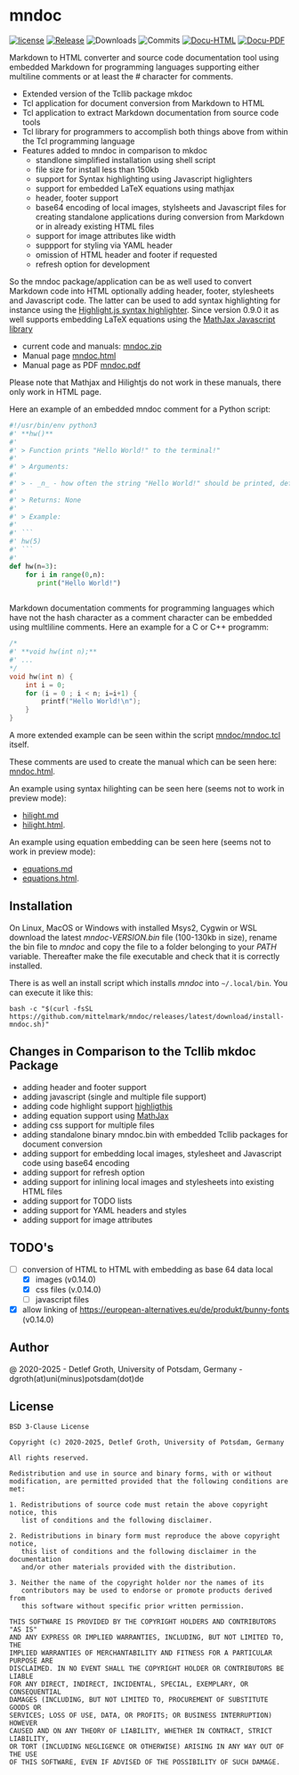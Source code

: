 # mndoc

[![license](https://img.shields.io/badge/license-BSD-lightgray.svg)](https://opensource.org/license/bsd)
[![Release](https://img.shields.io/github/v/release/mittelmark/mndoc.svg?label=current+release)](https://github.com/mittelmark/mndoc/releases)
![Downloads](https://img.shields.io/github/downloads/mittelmark/mndoc/total)
![Commits](https://img.shields.io/github/commits-since/mittelmark/mndoc/latest)
[![Docu-HTML](https://img.shields.io/badge/Docu-blue)](http://htmlpreview.github.io/?https://github.com/mittelmark/mndoc/blob/master/mndoc/mndoc.html)
[![Docu-PDF](https://img.shields.io/badge/Docu-blue)](https://github.com/mittelmark/mndoc/releases/latest/download/mndoc.pdf)

Markdown to HTML converter and source code documentation tool using embedded Markdown for programming
languages supporting either multiline comments or at least the # character for comments.

* Extended version of the Tcllib package mkdoc
* Tcl application for document conversion from Markdown to HTML
* Tcl application to extract Markdown documentation from source code tools
* Tcl library for  programmers to accomplish both things above from within the
  Tcl programming language
* Features added to mndoc in comparison to mkdoc
    * standlone simplified installation using shell script
    * file size for install less than 150kb
    * support for Syntax highlighting using Javascript higlighters
    * support for embedded LaTeX equations using mathjax
    * header, footer support
    * base64 encoding of local images, stylsheets and Javascript files for 
      creating standalone applications during conversion from Markdown
      or in already existing HTML files
    * support for image attributes like width
    * suppport for styling via YAML header
    * omission of HTML header and footer if requested
    * refresh option for development  

So the mndoc package/application can be as well  used to  convert  Markdown  code into HTML  optionally  adding
header, footer, stylesheets and Javascript code. The latter can be used to add
syntax   highlighting   for   instance   using   the [Highlight.js syntax   highlighter](https://github.com/highlightjs).
Since version 0.9.0 it as well supports embedding LaTeX equations using the
[MathJax Javascript library](https://www.mathjax.org/)

* current code and manuals:  [mndoc.zip](https://github.com/mittelmark/mndoc/archive/refs/heads/main.zip)
* Manual page [mndoc.html](http://htmlpreview.github.io/?https://github.com/mittelmark/mndoc/blob/master/mndoc/mndoc.html)
* Manual page as PDF [mndoc.pdf](https://github.com/mittelmark/mndoc/releases/latest/download/mndoc.pdf)

Please note that Mathjax and Hilightjs do not work in these manuals, there only work in HTML page.

Here an example of an embedded mndoc comment for a Python script:

```python
#!/usr/bin/env python3
#' **hw()**
#'  
#' > Function prints "Hello World!" to the terminal!"
#'  
#' > Arguments: 
#'  
#' > - _n_ - how often the string "Hello World!" should be printed, default: 3 
#'  
#' > Returns: None
#'  
#' > Example:
#'  
#' ```
#' hw(5)
#' ```
#'   
def hw(n=3):
    for i in range(0,n):  
       print("Hello World!")
    
```

Markdown  documentation  comments for programming languages which have not the
hash  character  as a  comment  character  can be  embedded  using  multliline
comments. Here an example for a C or C++ programm:

```c
/*
#' **void hw(int n);**
#' ...
*/
void hw(int n) {
    int i = 0;
    for (i = 0 ; i < n; i=i+1) {
        printf("Hello World!\n");
    }
}
```   

A more extended example can be seen within the script
[mndoc/mndoc.tcl](https://github.com/mittelmark/mndoc/blob/main/mndoc/mndoc.tcl)
itself. 

These comments are used to create the manual which can be seen here: 
[mndoc.html](http://htmlpreview.github.io/?https://github.com/mittelmark/mndoc/blob/master/mndoc/mndoc.html).

An example using syntax hilighting can be seen here (seems not to work in preview mode):

* [hilight.md](https://github.com/mittelmark/mndoc/blob/master/examples/hilight.md)
* [hilight.html](http://htmlpreview.github.io/?https://github.com/mittelmark/mndoc/blob/master/examples/hilight.html).

An example using equation embedding can be seen here (seems not to work in preview mode):

* [equations.md](https://github.com/mittelmark/mndoc/blob/master/examples/equations.md)
* [equations.html](http://htmlpreview.github.io/?https://github.com/mittelmark/mndoc/blob/master/examples/equations.html).

## Installation

On Linux, MacOS or Windows  with  installed  Msys2, Cygwin or WSL   download the
latest  _mndoc-VERSION.bin_ file  (100-130kb in size), rename the bin file to
_mndoc_  and  copy  the  file  to a  folder  belonging  to your  _PATH_  variable.
Thereafter make the file executable and check that it is correctly  installed.

There is as well an install script which installs _mndoc_ 
into `~/.local/bin`. You can execute it like this:

```
bash -c "$(curl -fsSL https://github.com/mittelmark/mndoc/releases/latest/download/install-mndoc.sh)"
```

## Changes in Comparison to the Tcllib mkdoc Package

- adding header and footer support
- adding javascript (single and multiple file support)
- adding code highlight support [highligthjs](https://highlightjs.org/)
- adding equation support using [MathJax](https://www.mathjax.org/)
- adding css support for multiple files
- adding standalone  binary  mndoc.bin  with  embedded  Tcllib  packages  for
  document conversion
- adding support for embedding  local images,  stylesheet and Javascript  code
  using base64 encoding
- adding support for refresh option  
- adding support for inlining local images and stylesheets into existing HTML files  
- adding support for TODO lists
- adding support for YAML headers and styles
- adding support for image attributes

## TODO's

- [ ] conversion of HTML to HTML with embedding as base 64 data local
    - [x] images (v0.14.0)
    - [x] css files (v.0.14.0)
    - [ ] javascript files
- [x] allow linking of https://european-alternatives.eu/de/produkt/bunny-fonts  (v0.14.0)  

## Author

@ 2020-2025 - Detlef  Groth,  University  of  Potsdam,  Germany  -
  dgroth(at)uni(minus)potsdam(dot)de

## License


```
BSD 3-Clause License

Copyright (c) 2020-2025, Detlef Groth, University of Potsdam, Germany

All rights reserved.

Redistribution and use in source and binary forms, with or without
modification, are permitted provided that the following conditions are met:

1. Redistributions of source code must retain the above copyright notice, this
   list of conditions and the following disclaimer.

2. Redistributions in binary form must reproduce the above copyright notice,
   this list of conditions and the following disclaimer in the documentation
   and/or other materials provided with the distribution.

3. Neither the name of the copyright holder nor the names of its
   contributors may be used to endorse or promote products derived from
   this software without specific prior written permission.

THIS SOFTWARE IS PROVIDED BY THE COPYRIGHT HOLDERS AND CONTRIBUTORS "AS IS"
AND ANY EXPRESS OR IMPLIED WARRANTIES, INCLUDING, BUT NOT LIMITED TO, THE
IMPLIED WARRANTIES OF MERCHANTABILITY AND FITNESS FOR A PARTICULAR PURPOSE ARE
DISCLAIMED. IN NO EVENT SHALL THE COPYRIGHT HOLDER OR CONTRIBUTORS BE LIABLE
FOR ANY DIRECT, INDIRECT, INCIDENTAL, SPECIAL, EXEMPLARY, OR CONSEQUENTIAL
DAMAGES (INCLUDING, BUT NOT LIMITED TO, PROCUREMENT OF SUBSTITUTE GOODS OR
SERVICES; LOSS OF USE, DATA, OR PROFITS; OR BUSINESS INTERRUPTION) HOWEVER
CAUSED AND ON ANY THEORY OF LIABILITY, WHETHER IN CONTRACT, STRICT LIABILITY,
OR TORT (INCLUDING NEGLIGENCE OR OTHERWISE) ARISING IN ANY WAY OUT OF THE USE
OF THIS SOFTWARE, EVEN IF ADVISED OF THE POSSIBILITY OF SUCH DAMAGE.
```


  

